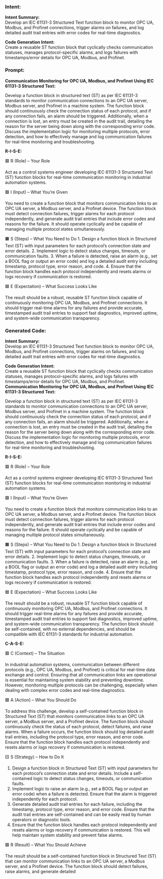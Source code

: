 ### Intent:
**Intent Summary:**  
Develop an IEC 61131-3 Structured Text function block to monitor OPC UA, Modbus, and Profinet connections, trigger alarms on failures, and log detailed audit trail entries with error codes for real-time diagnostics.  

**Code Generation Intent:**  
Create a reusable ST function block that cyclically checks communication statuses, manages protocol-specific alarms, and logs failures with timestamps/error details for OPC UA, Modbus, and Profinet.

### Prompt:
**Communication Monitoring for OPC UA, Modbus, and Profinet Using IEC 61131-3 Structured Text:**

Develop a function block in structured text (ST) as per IEC 61131-3 standards to monitor communication connections to an OPC UA server, Modbus server, and Profinet in a machine system. The function block should continuously check the connection status of each protocol, and if any connection fails, an alarm should be triggered. Additionally, when a connection is lost, an entry must be created in the audit trail, detailing the reason for the server being down along with the corresponding error code. Discuss the implementation logic for monitoring multiple protocols, error detection, and how to effectively manage and log communication failures for real-time monitoring and troubleshooting.

**R-I-S-E:**

🟥 R (Role) – Your Role

Act as a control systems engineer developing IEC 61131-3 Structured Text (ST) function blocks for real-time communication monitoring in industrial automation systems.

🟩 I (Input) – What You’re Given

You need to create a function block that monitors communication links to an OPC UA server, a Modbus server, and a Profinet device. The function block must detect connection failures, trigger alarms for each protocol independently, and generate audit trail entries that include error codes and reasons for the failure. It should operate cyclically and be capable of managing multiple protocol states simultaneously.

🟧 S (Steps) – What You Need to Do
	1.	Design a function block in Structured Text (ST) with input parameters for each protocol’s connection state and error details.
	2.	Implement logic to detect status changes, timeouts, or communication faults.
	3.	When a failure is detected, raise an alarm (e.g., set a BOOL flag or output an error code) and log a detailed audit entry including timestamp, protocol type, error reason, and code.
	4.	Ensure that the function block handles each protocol independently and resets alarms or logs recovery if communication is restored.

🟦 E (Expectation) – What Success Looks Like

The result should be a robust, reusable ST function block capable of continuously monitoring OPC UA, Modbus, and Profinet connections. It should trigger real-time alarms for any failures and provide accurate, timestamped audit trail entries to support fast diagnostics, improved uptime, and system-wide communication transparency.

### Generated Code:
**Intent Summary:**  
Develop an IEC 61131-3 Structured Text function block to monitor OPC UA, Modbus, and Profinet connections, trigger alarms on failures, and log detailed audit trail entries with error codes for real-time diagnostics.  

**Code Generation Intent:**  
Create a reusable ST function block that cyclically checks communication statuses, manages protocol-specific alarms, and logs failures with timestamps/error details for OPC UA, Modbus, and Profinet.
**Communication Monitoring for OPC UA, Modbus, and Profinet Using IEC 61131-3 Structured Text:**

Develop a function block in structured text (ST) as per IEC 61131-3 standards to monitor communication connections to an OPC UA server, Modbus server, and Profinet in a machine system. The function block should continuously check the connection status of each protocol, and if any connection fails, an alarm should be triggered. Additionally, when a connection is lost, an entry must be created in the audit trail, detailing the reason for the server being down along with the corresponding error code. Discuss the implementation logic for monitoring multiple protocols, error detection, and how to effectively manage and log communication failures for real-time monitoring and troubleshooting.

**R-I-S-E:**

🟥 R (Role) – Your Role

Act as a control systems engineer developing IEC 61131-3 Structured Text (ST) function blocks for real-time communication monitoring in industrial automation systems.

🟩 I (Input) – What You’re Given

You need to create a function block that monitors communication links to an OPC UA server, a Modbus server, and a Profinet device. The function block must detect connection failures, trigger alarms for each protocol independently, and generate audit trail entries that include error codes and reasons for the failure. It should operate cyclically and be capable of managing multiple protocol states simultaneously.

🟧 S (Steps) – What You Need to Do
	1.	Design a function block in Structured Text (ST) with input parameters for each protocol’s connection state and error details.
	2.	Implement logic to detect status changes, timeouts, or communication faults.
	3.	When a failure is detected, raise an alarm (e.g., set a BOOL flag or output an error code) and log a detailed audit entry including timestamp, protocol type, error reason, and code.
	4.	Ensure that the function block handles each protocol independently and resets alarms or logs recovery if communication is restored.

🟦 E (Expectation) – What Success Looks Like

The result should be a robust, reusable ST function block capable of continuously monitoring OPC UA, Modbus, and Profinet connections. It should trigger real-time alarms for any failures and provide accurate, timestamped audit trail entries to support fast diagnostics, improved uptime, and system-wide communication transparency. The function block should be self-contained, with no external dependencies, and should be compatible with IEC 61131-3 standards for industrial automation.

**C-A-S-E:**

🟥 C (Context) – The Situation

In industrial automation systems, communication between different protocols (e.g., OPC UA, Modbus, and Profinet) is critical for real-time data exchange and control. Ensuring that all communication links are operational is essential for maintaining system stability and preventing downtime. However, monitoring multiple protocols can be challenging, especially when dealing with complex error codes and real-time diagnostics.

🟩 A (Action) – What You Should Do

To address this challenge, develop a self-contained function block in Structured Text (ST) that monitors communication links to an OPC UA server, a Modbus server, and a Profinet device. The function block should continuously check the status of each protocol, detect failures, and raise alarms. When a failure occurs, the function block should log detailed audit trail entries, including the protocol type, error reason, and error code. Ensure that the function block handles each protocol independently and resets alarms or logs recovery if communication is restored.

🟨 S (Strategy) – How to Do It

1.	Design a function block in Structured Text (ST) with input parameters for each protocol’s connection state and error details. Include a self-contained logic to detect status changes, timeouts, or communication faults.
2.	Implement logic to raise an alarm (e.g., set a BOOL flag or output an error code) when a failure is detected. Ensure that the alarm is triggered independently for each protocol.
3.	Generate detailed audit trail entries for each failure, including the timestamp, protocol type, error reason, and error code. Ensure that the audit trail entries are self-contained and can be easily read by human operators or diagnostic tools.
4.	Ensure that the function block handles each protocol independently and resets alarms or logs recovery if communication is restored. This will help maintain system stability and prevent false alarms.

🟩 R (Result) – What You Should Achieve

The result should be a self-contained function block in Structured Text (ST) that can monitor communication links to an OPC UA server, a Modbus server, and a Profinet device. The function block should detect failures, raise alarms, and generate detailed
